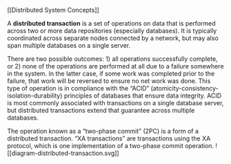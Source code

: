 [[Distributed System Concepts]]

A **distributed transaction** is a set of operations on data that is performed across two or more data repositories (especially databases). It is typically coordinated across separate nodes connected by a network, but may also span multiple databases on a single server.

There are two possible outcomes: 1) all operations successfully complete, or 2) none of the operations are performed at all due to a failure somewhere in the system. In the latter case, if some work was completed prior to the failure, that work will be reversed to ensure no net work was done. This type of operation is in compliance with the “ACID” (atomicity-consistency-isolation-durability) principles of databases that ensure data integrity. ACID is most commonly associated with transactions on a single database server, but distributed transactions extend that guarantee across multiple databases.

The operation known as a “two-phase commit” (2PC) is a form of a distributed transaction. “XA transactions” are transactions using the XA protocol, which is one implementation of a two-phase commit operation.
![[diagram-distributed-transaction.svg]]